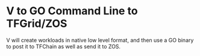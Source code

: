 
# V to GO Command Line to TFGrid/ZOS

V will create workloads in native low level format, and then use a GO binary to post it to TFChain as well as send it to ZOS.

